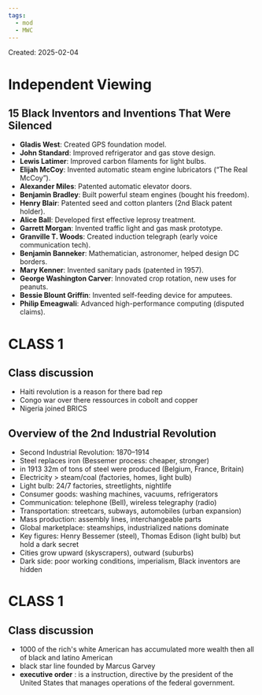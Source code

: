 ```yaml
---
tags:
  - mod
  - MWC
---
```

Created: 2025-02-04

# Independent Viewing

## 15 Black Inventors and Inventions That Were Silenced
- **Gladis West**: Created GPS foundation model.
- **John Standard**: Improved refrigerator and gas stove design.
- **Lewis Latimer**: Improved carbon filaments for light bulbs.
- **Elijah McCoy**: Invented automatic steam engine lubricators (“The Real McCoy”).
- **Alexander Miles**: Patented automatic elevator doors.
- **Benjamin Bradley**: Built powerful steam engines (bought his freedom).
- **Henry Blair**: Patented seed and cotton planters (2nd Black patent holder).
- **Alice Ball**: Developed first effective leprosy treatment.
- **Garrett Morgan**: Invented traffic light and gas mask prototype.
- **Granville T. Woods**: Created induction telegraph (early voice communication tech).
- **Benjamin Banneker**: Mathematician, astronomer, helped design DC borders.
- **Mary Kenner**: Invented sanitary pads (patented in 1957).
- **George Washington Carver**: Innovated crop rotation, new uses for peanuts.
- **Bessie Blount Griffin**: Invented self-feeding device for amputees.
- **Philip Emeagwali**: Advanced high-performance computing (disputed claims).

# CLASS 1

## Class discussion
- Haiti revolution is a reason for there bad rep
- Congo war over there ressources in cobolt and copper
- Nigeria joined BRICS

## Overview of the 2nd Industrial Revolution
- Second Industrial Revolution: 1870–1914
- Steel replaces iron (Bessemer process: cheaper, stronger)
- in 1913 32m of tons of steel were produced (Belgium, France, Britain)
- Electricity > steam/coal (factories, homes, light bulb)
- Light bulb: 24/7 factories, streetlights, nightlife
- Consumer goods: washing machines, vacuums, refrigerators
- Communication: telephone (Bell), wireless telegraphy (radio)
- Transportation: streetcars, subways, automobiles (urban expansion)
- Mass production: assembly lines, interchangeable parts
- Global marketplace: steamships, industrialized nations dominate
- Key figures: Henry Bessemer (steel), Thomas Edison (light bulb) but hold a dark secret
- Cities grow upward (skyscrapers), outward (suburbs)
- Dark side: poor working conditions, imperialism, Black inventors are hidden

# CLASS 1

## Class discussion
- 1000 of the rich's white American has accumulated more wealth then all of black and latino American
-  black star line founded by Marcus Garvey
- **executive order** : is a instruction, directive by the president of the United States that manages operations of the federal government.